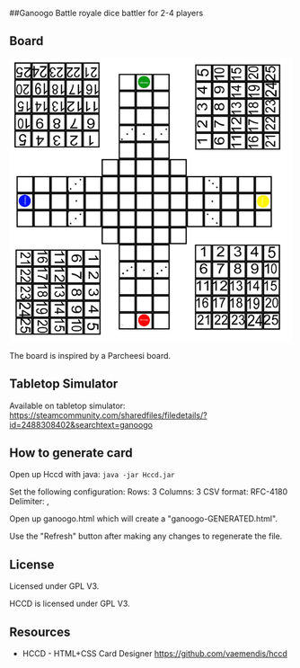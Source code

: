 ##Ganoogo
Battle royale dice battler for 2-4 players

## Board
![Starting](./images/ganoogo_board.png)

The board is inspired by a Parcheesi board.

## Tabletop Simulator
Available on tabletop simulator:
https://steamcommunity.com/sharedfiles/filedetails/?id=2488308402&searchtext=ganoogo


## How to generate card
Open up Hccd with java:
`java -jar Hccd.jar`

Set the following configuration:
Rows: 3
Columns: 3
CSV format: RFC-4180
Delimiter: ,

Open up ganoogo.html which will create a "ganoogo-GENERATED.html".

Use the "Refresh" button after making any changes to regenerate the file.

## License
Licensed under GPL V3.

HCCD is licensed under GPL V3.

## Resources
- HCCD - HTML+CSS Card Designer
https://github.com/vaemendis/hccd
